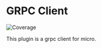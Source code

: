 # GRPC Client
![Coverage](https://img.shields.io/badge/Coverage-3.5%25-red)

This plugin is a grpc client for micro.
